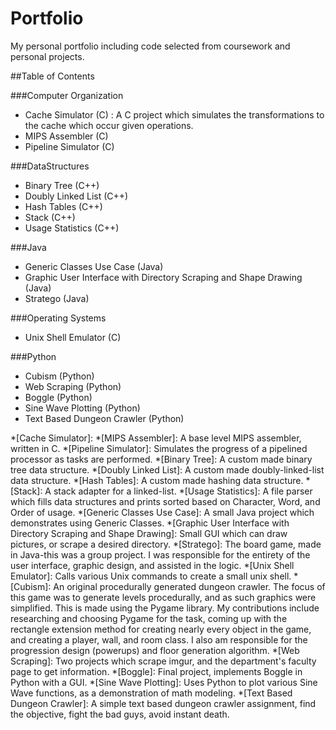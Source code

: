 # Portfolio
My personal portfolio including code selected from coursework and personal projects.

##Table of Contents

###Computer Organization
* Cache Simulator (C)
: A C project which simulates the transformations to the cache which occur given operations.
* MIPS Assembler (C)
* Pipeline Simulator (C)

###DataStructures
* Binary Tree (C++)
* Doubly Linked List (C++)
* Hash Tables (C++)
* Stack (C++)
* Usage Statistics (C++)

###Java
* Generic Classes Use Case (Java)
* Graphic User Interface with Directory Scraping and Shape Drawing (Java)
* Stratego (Java)

###Operating Systems
* Unix Shell Emulator (C)

###Python
* Cubism (Python)
* Web Scraping (Python)
* Boggle (Python)
* Sine Wave Plotting (Python)
* Text Based Dungeon Crawler (Python)

*[Cache Simulator]: 
*[MIPS Assembler]: A base level MIPS assembler, written in C.
*[Pipeline Simulator]: Simulates the progress of a pipelined processor as tasks are performed.
*[Binary Tree]: A custom made binary tree data structure.
*[Doubly Linked List]: A custom made doubly-linked-list data structure.
*[Hash Tables]: A custom made hashing data structure.
*[Stack]: A stack adapter for a linked-list.
*[Usage Statistics]: A file parser which fills data structures and prints sorted based on Character, Word, and Order of usage.
*[Generic Classes Use Case]: A small Java project which demonstrates using Generic Classes.
*[Graphic User Interface with Directory Scraping and Shape Drawing]: Small GUI which can draw pictures, or scrape a desired directory.
*[Stratego]: The board game, made in Java-this was a group project. I was responsible for the entirety of the user interface, graphic design, and assisted in the logic.
*[Unix Shell Emulator]: Calls various Unix commands to create a small unix shell.
*[Cubism]: An original procedurally generated dungeon crawler. The focus of this game was to generate levels procedurally, and as such graphics were simplified. This is made using the Pygame library. My contributions include researching and choosing Pygame for the task, coming up with the rectangle extension method for creating nearly every object in the game, and creating a player, wall, and room class. I also am responsible for the progression design (powerups) and floor generation algorithm.
*[Web Scraping]: Two projects which scrape imgur, and the department's faculty page to get information.
*[Boggle]: Final project, implements Boggle in Python with a GUI.
*[Sine Wave Plotting]: Uses Python to plot various Sine Wave functions, as a demonstration of math modeling.
*[Text Based Dungeon Crawler]: A simple text based dungeon crawler assignment, find the objective, fight the bad guys, avoid instant death.